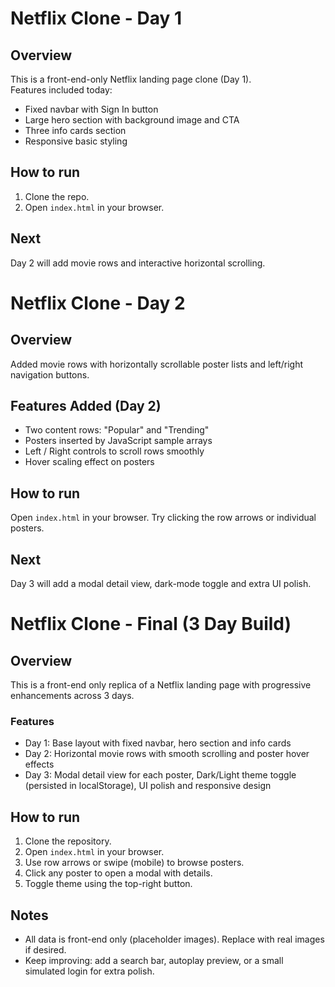# Netflix Clone - Day 1

## Overview
This is a front-end-only Netflix landing page clone (Day 1).  
Features included today:
- Fixed navbar with Sign In button
- Large hero section with background image and CTA
- Three info cards section
- Responsive basic styling

## How to run
1. Clone the repo.
2. Open `index.html` in your browser.

## Next
Day 2 will add movie rows and interactive horizontal scrolling.
# Netflix Clone - Day 2

## Overview
Added movie rows with horizontally scrollable poster lists and left/right navigation buttons.

## Features Added (Day 2)
- Two content rows: "Popular" and "Trending"
- Posters inserted by JavaScript sample arrays
- Left / Right controls to scroll rows smoothly
- Hover scaling effect on posters

## How to run
Open `index.html` in your browser. Try clicking the row arrows or individual posters.

## Next
Day 3 will add a modal detail view, dark-mode toggle and extra UI polish.
# Netflix Clone - Final (3 Day Build)

## Overview
This is a front-end only replica of a Netflix landing page with progressive enhancements across 3 days.

### Features
- Day 1: Base layout with fixed navbar, hero section and info cards
- Day 2: Horizontal movie rows with smooth scrolling and poster hover effects
- Day 3: Modal detail view for each poster, Dark/Light theme toggle (persisted in localStorage), UI polish and responsive design

## How to run
1. Clone the repository.
2. Open `index.html` in your browser.
3. Use row arrows or swipe (mobile) to browse posters.
4. Click any poster to open a modal with details.
5. Toggle theme using the top-right button.

## Notes
- All data is front-end only (placeholder images). Replace with real images if desired.
- Keep improving: add a search bar, autoplay preview, or a small simulated login for extra polish.

